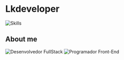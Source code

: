 # Lkdeveloper  

<p align="left">
  <img src="https://skillicons.dev/icons?i=php,java,mysql" alt="Skills">
</p>  

## About me  

<p align="left">
  <img src="https://img.shields.io/badge/Desenvolvedor%20FullStack-000000?style=for-the-badge&logoColor=white" alt="Desenvolvedor FullStack">
  <img src="https://img.shields.io/badge/Programador%20Front--End-000000?style=for-the-badge&logoColor=white" alt="Programador Front-End">
</p>
